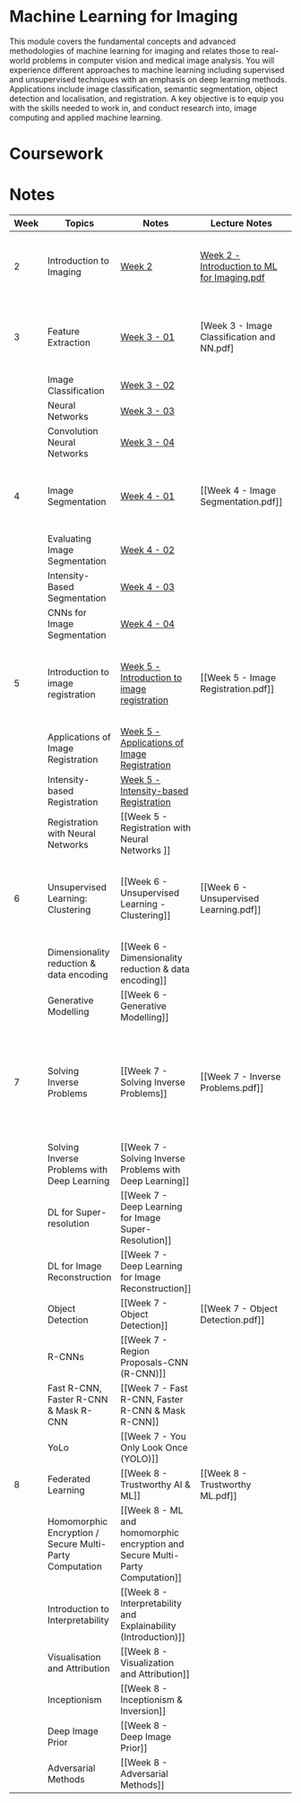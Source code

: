 # Machine Learning for Imaging

This module covers the fundamental concepts and advanced methodologies of machine learning for imaging and relates those to real-world problems in computer vision and medical image analysis. You will experience different approaches to machine learning including supervised and unsupervised techniques with an emphasis on deep learning methods. Applications include image classification, semantic segmentation, object detection and localisation, and registration. A key objective is to equip you with the skills needed to work in, and conduct research into, image computing and applied machine learning.

# Coursework

# Notes

| Week | Topics                                                  | Notes                                                                         | Lecture Notes                                   | Papers                                                                              |
| ---- | ------------------------------------------------------- | ----------------------------------------------------------------------------- | ----------------------------------------------- | ----------------------------------------------------------------------------------- |
| 2    | Introduction to Imaging                                 | [Week 2](https://github.com/LorenzoStigliano/imperial-ml-for-imaging/blob/main/Notes/Week%202.md)                                                                    | [Week 2 - Introduction to ML for Imaging.pdf](https://github.com/LorenzoStigliano/imperial-ml-for-imaging/blob/main/Lectures/Week%202%20-%20Introduction%20to%20ML%20for%20Imaging.pdf) | [[Week 2 - LeCun, Bengio, Hinton. 2015. Deep learning. Nature.pdf]]                 |
| 3    | Feature Extraction                                      | [Week 3 - 01](https://github.com/LorenzoStigliano/imperial-ml-for-imaging/blob/main/Notes/Week%203%20-%2001.md)                                                               | [Week 3 - Image Classification and NN.pdf]    | [[Week 3 - Vaswan et al. 2017. Attention is all you need. NIPS.pdf]]                |
|      | Image Classification                                    | [Week 3 - 02](https://github.com/LorenzoStigliano/imperial-ml-for-imaging/blob/main/Notes/Week%203%20-%2002.md)                                                               |                                                 |                                                                                     |
|      | Neural Networks                                         | [Week 3 - 03](https://github.com/LorenzoStigliano/imperial-ml-for-imaging/blob/main/Notes/Week%203%20-%2003.md)                                                               |                                                 |                                                                                     |
|      | Convolution Neural Networks                             | [Week 3 - 04](https://github.com/LorenzoStigliano/imperial-ml-for-imaging/blob/main/Notes/Week%203%20-%2004.md)                                                               |                                                 |                                                                                     |
| 4    | Image Segmentation                                      | [Week 4 - 01](https://github.com/LorenzoStigliano/imperial-ml-for-imaging/blob/main/Notes/Week%204%20-%2001.md)                                                               | [[Week 4 - Image Segmentation.pdf]]             | [[Week 4 - Dosovitskiy et al. 2021. An image is worth 16x16 words. ICLR.pdf]]       |
|      | Evaluating Image Segmentation                           | [Week 4 - 02](https://github.com/LorenzoStigliano/imperial-ml-for-imaging/blob/main/Notes/Week%204%20-%2002.md)                                                               |                                                 |                                                                                     |
|      | Intensity-Based Segmentation                            | [Week 4 - 03](https://github.com/LorenzoStigliano/imperial-ml-for-imaging/blob/main/Notes/Week%204%20-%2003.md)                                                               |                                                 |                                                                                     |
|      | CNNs for Image Segmentation                             | [Week 4 - 04](https://github.com/LorenzoStigliano/imperial-ml-for-imaging/blob/main/Notes/Week%204%20-%2004.md)                                                               |                                                 |                                                                                     |
| 5    | Introduction to image registration                      | [Week 5 - Introduction to image registration](https://github.com/LorenzoStigliano/imperial-ml-for-imaging/blob/main/Notes/Week%205%20-%20Applications%20of%20Image%20Registration.md)                               | [[Week 5 - Image Registration.pdf]]             | [[Week 5 - Ranftl et al. 2021. Vision Transformers for Dense Prediction. ICCV.pdf]] |
|      | Applications of Image Registration                      | [Week 5 - Applications of Image Registration](https://github.com/LorenzoStigliano/imperial-ml-for-imaging/blob/main/Notes/Week%205%20-%20Applications%20of%20Image%20Registration.md)                               |                                                 |                                                                                     |
|      | Intensity-based Registration                            | [Week 5 - Intensity-based Registration](https://github.com/LorenzoStigliano/imperial-ml-for-imaging/blob/main/Notes/Week%205%20-%20Intensity-based%20Registration.md)                                   |                                                 |                                                                                     |
|      | Registration with Neural Networks                       | [[Week 5 - Registration with Neural Networks  ]]                              |                                                 |                                                                                     |
| 6    | Unsupervised Learning: Clustering                       | [[Week 6 -  Unsupervised Learning - Clustering]]                              | [[Week 6 - Unsupervised Learning.pdf]]          | [[Week 6 - Ho et al. 2020. Denoising Diffusion Probabilistic Models. NeurIPS.pdf]]                                                                                    |
|      | Dimensionality reduction & data encoding                | [[Week 6 - Dimensionality reduction & data encoding]]                         |                                                 |                                                                                     |
|      | Generative Modelling                                    | [[Week 6 - Generative Modelling]]                                             |                                                 |                                                                                     |
| 7    | Solving Inverse Problems                                | [[Week 7 - Solving Inverse Problems]]                                         | [[Week 7 - Inverse Problems.pdf]]               |  [[Week 7 - Chen et al. 2020. A simple framework for contrastive learning of visual representation. ICML.pdf]]                                                                                   |
|      | Solving Inverse Problems with Deep Learning             | [[Week 7 - Solving Inverse Problems with Deep Learning]]                      |                                                 |                                                                                     |
|      | DL for Super-resolution                                 | [[Week 7 - Deep Learning for Image Super-Resolution]]                         |                                                 |                                                                                     |
|      | DL for Image Reconstruction                             | [[Week 7 - Deep Learning for Image Reconstruction]]                           |                                                 |                                                                                     |
|      | Object Detection                                        | [[Week 7 - Object Detection]]                                                 | [[Week 7 - Object Detection.pdf]]               |                                                                                     |
|      | R-CNNs                                                  | [[Week 7 - Region Proposals-CNN (R-CNN)]]                                     |                                                 |                                                                                     |
|      | Fast R-CNN, Faster R-CNN & Mask R-CNN                   | [[Week 7 - Fast R-CNN, Faster R-CNN & Mask R-CNN]]                            |                                                 |                                                                                     |
|      | YoLo                                                    | [[Week 7 - You Only Look Once (YOLO)]]                                        |                                                 |                                                                                     |
| 8    | Federated Learning                                      | [[Week 8 - Trustworthy AI & ML]]                                              | [[Week 8 - Trustworthy ML.pdf]]                 |                                                                                     |
|      | Homomorphic Encryption / Secure Multi-Party Computation | [[Week 8 - ML and homomorphic encryption and Secure Multi-Party Computation]] |                                                 |                                                                                     |
|      | Introduction to Interpretability                        | [[Week 8 - Interpretability and Explainability (Introduction)]]               |                                                 |                                                                                     |
|      | Visualisation and Attribution                           | [[Week 8 - Visualization and Attribution]]                                    |                                                 |                                                                                     |
|      | Inceptionism                                            | [[Week 8 - Inceptionism & Inversion]]                                         |                                                 |                                                                                     |
|      | Deep Image Prior                                        | [[Week 8 - Deep Image Prior]]                                                 |                                                 |                                                                                     |
|      | Adversarial Methods                                     | [[Week 8 - Adversarial Methods]]                                              |                                                 |                                                                                     |
